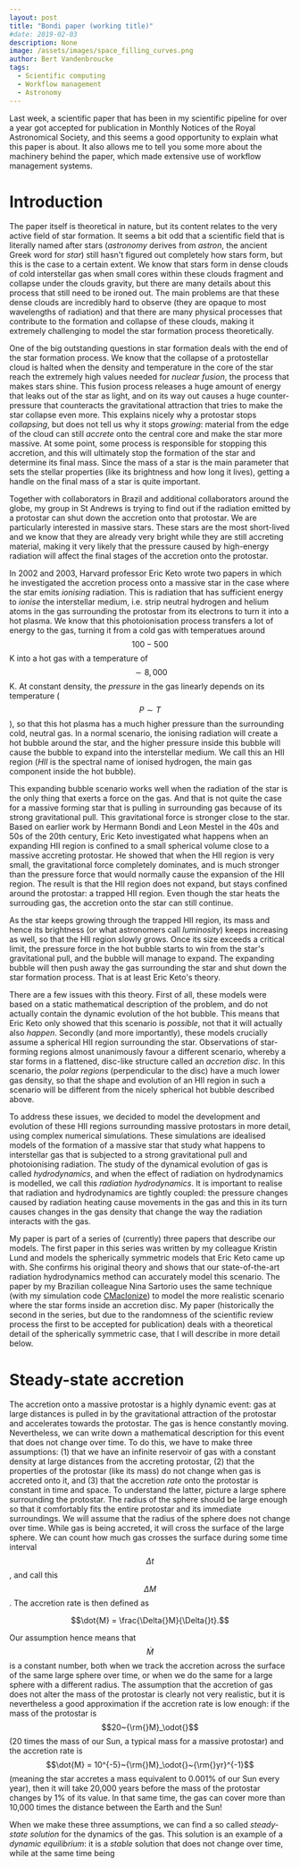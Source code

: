 ```yaml
---
layout: post
title: "Bondi paper (working title)"
#date: 2019-02-03
description: None
image: /assets/images/space_filling_curves.png
author: Bert Vandenbroucke
tags: 
  - Scientific computing
  - Workflow management
  - Astronomy
---
```


Last week, a scientific paper that has been in my scientific pipeline 
for over a year got accepted for publication in Monthly Notices of the 
Royal Astronomical Society, and this seems a good opportunity to explain 
what this paper is about. It also allows me to tell you some more about 
the machinery behind the paper, which made extensive use of workflow 
management systems.

# Introduction

The paper itself is theoretical in nature, but its content relates to 
the very active field of star formation. It seems a bit odd that a 
scientific field that is literally named after stars (*astronomy* 
derives from *astron*, the ancient Greek word for *star*) still hasn't 
figured out completely how stars form, but this is the case to a certain 
extent. We know that stars form in dense clouds of cold interstellar gas 
when small cores within these clouds fragment and collapse under the 
clouds gravity, but there are many details about this process that still 
need to be ironed out. The main problems are that these dense clouds are 
incredibly hard to observe (they are opaque to most wavelengths of 
radiation) and that there are many physical processes that contribute to 
the formation and collapse of these clouds, making it extremely 
challenging to model the star formation process theoretically.

One of the big outstanding questions in star formation deals with the 
end of the star formation process. We know that the collapse of a 
protostellar cloud is halted when the density and temperature in the 
core of the star reach the extremely high values needed for *nuclear 
fusion*, the process that makes stars shine. This fusion process 
releases a huge amount of energy that leaks out of the star as light, 
and on its way out causes a huge counter-pressure that counteracts the 
gravitational attraction that tries to make the star collapse even more. 
This explains nicely why a protostar stops *collapsing*, but does not 
tell us why it stops *growing*: material from the edge of the cloud can 
still *accrete* onto the central core and make the star more massive. At 
some point, some process is responsible for stopping this accretion, and 
this will ultimately stop the formation of the star and determine its 
final mass. Since the mass of a star is the main parameter that sets the 
stellar properties (like its brightness and how long it lives), getting 
a handle on the final mass of a star is quite important.

Together with collaborators in Brazil and additional collaborators 
around the globe, my group in St Andrews is trying to find out if the 
radiation emitted by a protostar can shut down the accretion onto that 
protostar. We are particularly interested in massive stars. These stars 
are the most short-lived and we know that they are already very bright 
while they are still accreting material, making it very likely that the 
pressure caused by high-energy radiation will affect the final stages of 
the accretion onto the protostar.

In 2002 and 2003, Harvard professor Eric Keto wrote two papers in which 
he investigated the accretion process onto a massive star in the case 
where the star emits *ionising* radiation. This is radiation that has 
sufficient energy to *ionise* the interstellar medium, i.e. strip 
neutral hydrogen and helium atoms in the gas surrounding the protostar 
from its electrons to turn it into a hot plasma. We know that this 
photoionisation process transfers a lot of energy to the gas, turning it 
from a cold gas with temperatues around $$100-500$$ K into a hot gas 
with a temperature of $$\sim{}8,000$$ K. At constant density, the 
*pressure* in the gas linearly depends on its temperature 
($$P\sim{}T$$), so that this hot plasma has a much higher pressure than 
the surrounding cold, neutral gas. In a normal scenario, the ionising 
radiation will create a hot bubble around the star, and the higher 
pressure inside this bubble will cause the bubble to expand into the 
interstellar medium. We call this an HII region (*HII* is the spectral 
name of ionised hydrogen, the main gas component inside the hot bubble).

This expanding bubble scenario works well when the radiation of the star 
is the only thing that exerts a force on the gas. And that is not quite 
the case for a massive forming star that is pulling in surrounding gas 
because of its strong gravitational pull. This gravitational force is 
stronger close to the star. Based on earlier work by Hermann Bondi and 
Leon Mestel in the 40s and 50s of the 20th century, Eric Keto 
investigated what happens when an expanding HII region is confined to a 
small spherical volume close to a massive accreting protostar. He showed 
that when the HII region is very small, the gravitational force 
completely dominates, and is much stronger than the pressure force that 
would normally cause the expansion of the HII region. The result is that 
the HII region does not expand, but stays confined around the protostar: 
a trapped HII region. Even though the star heats the surrouding gas, the 
accretion onto the star can still continue.

As the star keeps growing through the trapped HII region, its mass and 
hence its brightness (or what astronomers call *luminosity*) keeps 
increasing as well, so that the HII region slowly grows. Once its size 
exceeds a critical limit, the pressure force in the hot bubble starts to 
win from the star's gravitational pull, and the bubble will manage to 
expand. The expanding bubble will then push away the gas surrounding the 
star and shut down the star formation process. That is at least Eric 
Keto's theory.

There are a few issues with this theory. First of all, these models were 
based on a static mathematical description of the problem, and do not 
actually contain the dynamic evolution of the hot bubble. This means 
that Eric Keto only showed that this scenario is *possible*, not that it 
will actually also *happen*. Secondly (and more importantly), these 
models crucially assume a spherical HII region surrounding the star. 
Observations of star-forming regions almost unanimously favour a 
different scenario, whereby a star forms in a flattened, disc-like 
structure called an *accretion disc*. In this scenario, the *polar 
regions* (perpendicular to the disc) have a much lower gas density, so 
that the shape and evolution of an HII region in such a scenario will be 
different from the nicely spherical hot bubble described above.

To address these issues, we decided to model the development and 
evolution of these HII regions surrounding massive protostars in more 
detail, using complex numerical simulations. These simulations are 
idealised models of the formation of a massive star that study what 
happens to interstellar gas that is subjected to a strong gravitational 
pull and photoionising radiation. The study of the dynamical evolution 
of gas is called *hydrodynamics*, and when the effect of radiation on 
hydrodynamics is modelled, we call this *radiation hydrodynamics*. It is 
important to realise that radiation and hydrodynamics are tightly 
coupled: the pressure changes caused by radiation heating cause 
movements in the gas and this in its turn causes changes in the gas 
density that change the way the radiation interacts with the gas.

My paper is part of a series of (currently) three papers that describe 
our models. The first paper in this series was written by my colleague 
Kristin Lund and models the spherically symmetric models that Eric Keto 
came up with. She confirms his original theory and shows that our 
state-of-the-art radiation hydrodynamics method can accurately model 
this scenario. The paper by my Brazilian colleague Nina Sartorio uses 
the same technique (with my simulation code 
[CMacIonize](https://bwvdnbro.github.io/CMacIonize)) to model the more 
realistic scenario where the star forms inside an accretion disc. My 
paper (historically the second in the series, but due to the randomness 
of the scientific review process the first to be accepted for 
publication) deals with a theoretical detail of the spherically 
symmetric case, that I will describe in more detail below.

# Steady-state accretion

The accretion onto a massive protostar is a highly dynamic event: gas at 
large distances is pulled in by the gravitational attraction of the 
protostar and accelerates towards the protostar. The gas is hence 
constantly moving. Nevertheless, we can write down a mathematical 
description for this event that does not change over time. To do this, 
we have to make three assumptions: (1) that we have an infinite 
reservoir of gas with a constant density at large distances from the 
accreting protostar, (2) that the properties of the protostar (like its 
mass) do not change when gas is accreted onto it, and (3) that the 
accretion *rate* onto the protostar is constant in time and space. To 
understand the latter, picture a large sphere surrounding the protostar. 
The radius of the sphere should be large enough so that it comfortably 
fits the entire protostar and its immediate surroundings. We will assume 
that the radius of the sphere does not change over time. While gas is 
being accreted, it will cross the surface of the large sphere. We can 
count how much gas crosses the surface during some time interval 
$$\Delta{}t$$, and call this $$\Delta{}M$$. The accretion rate is then 
defined as

$$\dot{M} = \frac{\Delta{}M}{\Delta{}t}.$$

Our assumption hence means that $$\dot{M}$$ is a constant number, both 
when we track the accretion across the surface of the same large sphere 
over time, or when we do the same for a large sphere with a different 
radius. The assumption that the accretion of gas does not alter the mass 
of the protostar is clearly not very realistic, but it is nevertheless a 
good approximation if the accretion rate is low enough: if the mass of 
the protostar is $$20~{\rm{}M}_\odot{}$$ (20 times the mass of our Sun, 
a typical mass for a massive protostar) and the accretion rate is 
$$\dot{M} = 10^{-5}~{\rm{}M}_\odot{}~{\rm{}yr}^{-1}$$ (meaning the star 
accretes a mass equivalent to 0.001% of our Sun every year), then it 
will take 20,000 years before the mass of the protostar changes by 1% of 
its value. In that same time, the gas can cover more than 10,000 times 
the distance between the Earth and the Sun!

When we make these three assumptions, we can find a so called 
*steady-state solution* for the dynamics of the gas. This solution is an 
example of a *dynamic equilibrium*: it is a *stable* solution that does not
change over time, while at the same time being 
